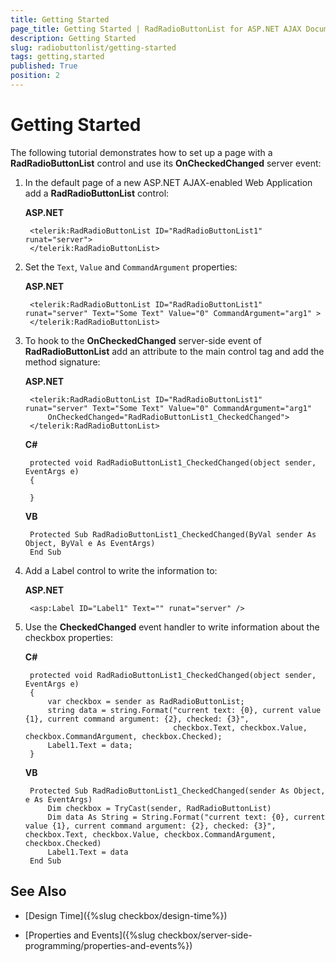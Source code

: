 ```yaml
---
title: Getting Started
page_title: Getting Started | RadRadioButtonList for ASP.NET AJAX Documentation
description: Getting Started
slug: radiobuttonlist/getting-started
tags: getting,started
published: True
position: 2
---
```


# Getting Started

The following tutorial demonstrates how to set up a page with a **RadRadioButtonList** control and use its **OnCheckedChanged** server event:

1. In the default page of a new ASP.NET AJAX-enabled Web Application add a **RadRadioButtonList** control:

	**ASP.NET**	
	
		<telerik:RadRadioButtonList ID="RadRadioButtonList1" runat="server">
		</telerik:RadRadioButtonList>

1. Set the `Text`, `Value` and `CommandArgument` properties:

	**ASP.NET**

		<telerik:RadRadioButtonList ID="RadRadioButtonList1" runat="server" Text="Some Text" Value="0" CommandArgument="arg1" >
		</telerik:RadRadioButtonList>

1. To hook to the **OnCheckedChanged** server-side event of **RadRadioButtonList** add an attribute to the main control tag and add the method signature:

	**ASP.NET**

		<telerik:RadRadioButtonList ID="RadRadioButtonList1" runat="server" Text="Some Text" Value="0" CommandArgument="arg1" 
			OnCheckedChanged="RadRadioButtonList1_CheckedChanged">
		</telerik:RadRadioButtonList>

	**C#**
	
		protected void RadRadioButtonList1_CheckedChanged(object sender, EventArgs e)
		{
	
		}

	**VB**
	
		Protected Sub RadRadioButtonList1_CheckedChanged(ByVal sender As Object, ByVal e As EventArgs)
		End Sub

1. Add a Label control to write the information to:

	**ASP.NET**

		<asp:Label ID="Label1" Text="" runat="server" />

1. Use the **CheckedChanged** event handler to write information about the checkbox properties:

	**C#**
	
		protected void RadRadioButtonList1_CheckedChanged(object sender, EventArgs e)
		{
			var checkbox = sender as RadRadioButtonList;
			string data = string.Format("current text: {0}, current value {1}, current command argument: {2}, checked: {3}",
										checkbox.Text, checkbox.Value, checkbox.CommandArgument, checkbox.Checked);
			Label1.Text = data;
		}

	**VB**
	
		Protected Sub RadRadioButtonList1_CheckedChanged(sender As Object, e As EventArgs)
			Dim checkbox = TryCast(sender, RadRadioButtonList)
			Dim data As String = String.Format("current text: {0}, current value {1}, current command argument: {2}, checked: {3}", checkbox.Text, checkbox.Value, checkbox.CommandArgument, checkbox.Checked)
			Label1.Text = data
		End Sub


## See Also

 * [Design Time]({%slug checkbox/design-time%})

 * [Properties and Events]({%slug checkbox/server-side-programming/properties-and-events%})
